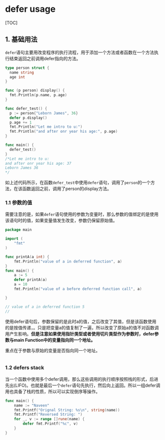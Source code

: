 # defer usage

[TOC]

## 1.  基础用法 

`defer`语句主要用改变程序的执行流程，用于添加一个方法或者函数在一个方法执行结束返回之前调用defer指向的方法。

```go
type person struct {
  name string
  age int
}

func (p person) display() {
  fmt.Println(p.name, p.age)
}

func defer_test() {
  p := person{"Leborn James", 36}
  defer p.display()
  p.age += 1
  fmt.Println("Let me intro to u:")
  fmt.Println("and after onr year his age:", p.age)
}

func main() {
  defer_test()
}
/*Let me intro to u:
and after onr year his age: 37
Leborn James 36
*/
```

如上述代码所示，在函数`defer_test`中使用`defer`语句，调用了`person`的一个方法，在该函数返回之前，调用了person的display方法。

### 1.1 参数的值

需要注意的是，如果`defer`语句使用的参数为变量时，那么参数的值绑定的是使用该语句时的值，如果变量值发生改变，参数仍保留原始值。

```go
package main

import (  
    "fmt"
)

func printA(a int) {  
    fmt.Println("value of a in deferred function", a)
}
func main() {  
    a := 5
    defer printA(a)
    a = 10
    fmt.Println("value of a before deferred function call", a)

}

// value of a in deferred function 5  
// 
```

使用defer语句后，参数保留的是此时a的值，之后改变了其值，但是该函数使用的是按值传递，。只是把变量a的值复制了一遍，所以改变了原始a的值不对函数调用产生影响。**但是注意如果使用指针类型或者使用切片类型作为参数时，defer参数与main Function中的变量指向同一个地址。**

重点在于参数与原始的变量是否指向同一个地址。

```go

```

### 1.2 defers stack

当一个函数中使用多个defer调用，那么这些调用的执行顺序按照栈的形式，后进先出(LIFO)。也就是最后一个`defer`语句先执行，然后向上返回。所以一组defer调用也具备了栈的性质，所以可以实现倒序等操作。

```go
func main() {  
    name := "Naveen"
    fmt.Printf("Orignal String: %s\n", string(name))
    fmt.Printf("Reversed String: ")
    for _, v := range []rune(name) {
        defer fmt.Printf("%c", v)
    }
}
```

